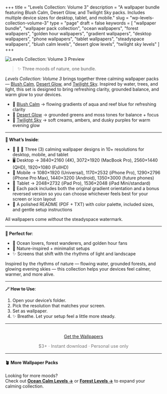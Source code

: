 +++
title = "Levels Collection: Volume 3"
description = "A wallpaper bundle featuring Blush Calm, Desert Glow, and Twilight Sky packs. Includes multiple device sizes for desktop, tablet, and mobile."
slug = "wp-levels-collection-volume-3"
type = "page"
draft = false
keywords = [
  "wallpaper bundle", "wallpaper pack collection", "ocean wallpapers",
  "forest wallpapers", "golden hour wallpapers", "gradient wallpapers",
  "desktop wallpapers", "phone wallpapers", "tablet wallpapers",
  "steadyspace wallpapers", "blush calm levels", "desert glow levels", "twilight sky levels"
]
+++

![Levels Collection: Volume 3 Preview](/images/wp-levels-collection-volume-3/levelscollection3cover.png)

> ✨ Three moods of nature, one bundle.

_Levels Collection: Volume 3_ brings together three calming wallpaper packs — [Blush Calm](/wp07-blush-calm-levels), [Desert Glow](/wp08-desert-glow-levels), and [Twilight Sky](/wp09-twilight-sky-levels). Inspired by water, trees, and light, this set is designed to bring refreshing clarity, grounded balance, and warm glow to your devices.

- 💮 [Blush Calm](/wp07-blush-calm-levels) → flowing gradients of aqua and reef blue for refreshing clarity
- 🌄 [Desert Glow](/wp08-desert-glow-levels) → grounded greens and moss tones for balance + focus
- 🌌 [Twilight Sky](/wp09-twilight-sky-levels) → soft creams, ambers, and dusky purples for warm evening glow

---

<div class="highlight-box">

**📂 What’s Inside**:

- 💮 🌄 🌌 Three (3) calming wallpaper designs in 10+ resolutions for desktop, mobile, and tablet
- 🖥 Desktop → 3840×2160 (4K), 3072×1920 (MacBook Pro), 2560×1440 (QHD), 1920×1080 (FullHD)
- 📱 Mobile → 1080×1920 (Universal), 1170×2532 (iPhone Pro), 1290×2796 (iPhone Pro Max), 1440×3200 (Android), 1350×3000 (future phones)
- 📱 Tablet → 2048×2732 (iPad Pro), 1536×2048 (iPad Mini/standard)
- 🔄 Each pack includes both the original gradient orientation and a bonus reversed version so you can choose whichever feels best for your screen or icon layout
- 📄 A polished README (PDF + TXT) with color palette, included sizes, and gentle setup instructions

All wallpapers come _without_ the steadyspace watermark.</div>

---
 
<div class="highlight-box">

**💚 Perfect for**:

- 🌊 Ocean lovers, forest wanderers, and golden hour fans
- 🌱 Nature-inspired + minimalist setups
- ✨ Screens that shift with the rhythms of light and landscape

Inspired by the rhythms of nature — flowing water, grounded forests, and glowing evening skies — this collection helps your devices feel calmer, warmer, and more alive.</div>

---

<div class="highlight-box">

**🪄 How to Use**:

1. Open your device’s folder.
2. Pick the resolution that matches your screen.
3. Set as wallpaper.
4. ✨ Breathe. Let your setup feel a little more steady. </div>

---  

<div style="text-align: center; margin-top: 2rem;">
  <a class="gumroad-button" href="https://steadyspace.gumroad.com/l/wp_levels2">Get the Wallpapers</a>
  <p style="font-size: 0.9rem; color: #777;">$3+ · Instant download · Personal use only</p>
</div>

---

#### 🪴 More Wallpaper Packs  
Looking for more moods?  
Check out [**Ocean Calm Levels →**](/wp04-ocean-calm-levels) or [**Forest Levels →**](/wp05-forest-levels) to expand your calming collection.  
